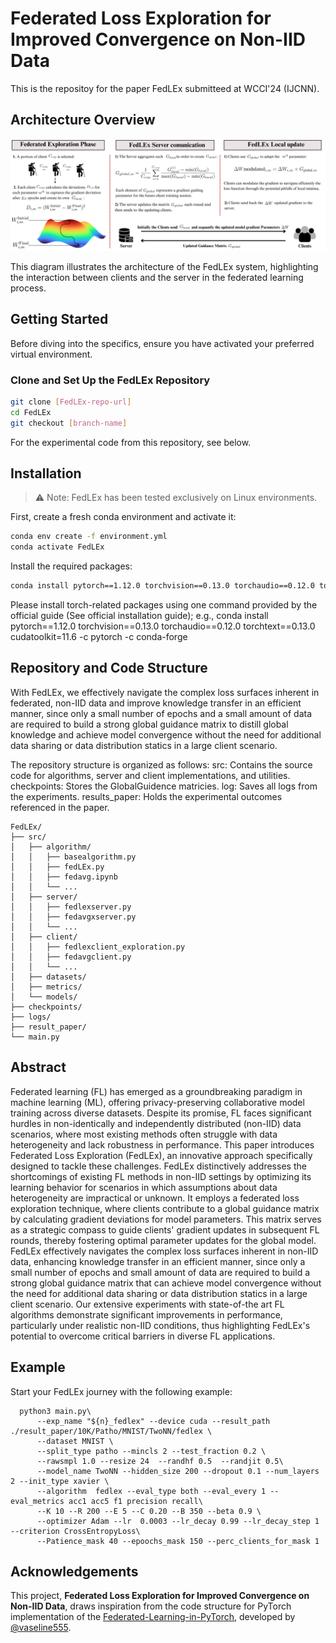 # Federated Loss Exploration for Improved Convergence on Non-IID Data
This is the repositoy for the paper FedLEx submitteed at WCCI'24 (IJCNN).

## Architecture Overview

![](pics/schema.png)

This diagram illustrates the architecture of the FedLEx system, highlighting the interaction between clients and the server in the federated learning process.

## Getting Started

Before diving into the specifics, ensure you have activated your preferred virtual environment.

### Clone and Set Up the FedLEx Repository

```bash
git clone [FedLEx-repo-url] 
cd FedLEx 
git checkout [branch-name]
```

For the experimental code from this repository, see below.

## Installation
> :warning: Note: FedLEx has been tested exclusively on Linux environments.

First, create a fresh conda environment and activate it:
```bash
conda env create -f environment.yml
conda activate FedLEx
```
Install the required packages:
```bash
conda install pytorch==1.12.0 torchvision==0.13.0 torchaudio==0.12.0 torchtext==0.13.0 cudatoolkit=11.6 -c pytorch -c conda-forge
```

Please install torch-related packages using one command provided by the official guide (See official installation guide); e.g., conda install pytorch==1.12.0 torchvision==0.13.0 torchaudio==0.12.0 torchtext==0.13.0 cudatoolkit=11.6 -c pytorch -c conda-forge

## Repository and Code Structure
With FedLEx, we effectively navigate the complex loss surfaces inherent in federated, non-IID data and improve knowledge transfer in an efficient manner, since only a small number of epochs and a small amount of data are required to build a strong global guidance matrix to distill global knowledge and achieve model convergence without the need for additional data sharing or data distribution statics in a large client scenario.

The repository structure is organized as follows:
src: Contains the source code for algorithms, server and client implementations, and utilities.
checkpoints: Stores the GlobalGuidence matricies.
log: Saves all logs from the experiments.
results_paper: Holds the experimental outcomes referenced in the paper.
```
FedLEx/
├── src/
│   ├── algorithm/
│   │   ├── basealgorithm.py
│   │   ├── fedLEx.py
│   │   ├── fedavg.ipynb
│   │   └── ...
│   ├── server/
│   │   ├── fedlexserver.py
│   │   ├── fedavgxserver.py
│   │   └── ...
│   ├── client/
│   │   ├── fedlexclient_exploration.py
│   │   ├── fedavgclient.py
│   │   └── ...
│   ├── datasets/
│   ├── metrics/
│   └── models/
├── checkpoints/
├── logs/
├── result_paper/
└── main.py
```

## Abstract
Federated learning (FL) has emerged as a groundbreaking paradigm in machine learning (ML), offering privacy-preserving collaborative model training across diverse datasets. Despite its promise, FL faces significant hurdles in non-identically and independently distributed (non-IID) data scenarios, where most existing methods often struggle with data heterogeneity and lack robustness in performance. This paper introduces Federated Loss Exploration (FedLEx), an innovative approach specifically designed to tackle these challenges. FedLEx distinctively addresses the shortcomings of existing FL methods in non-IID settings by optimizing its learning behavior for scenarios in which assumptions about data heterogeneity are impractical or unknown. It employs a federated loss exploration technique, where clients contribute to a global guidance matrix by calculating gradient deviations for model parameters. This matrix serves as a strategic compass to guide clients' gradient updates in subsequent FL rounds, thereby fostering optimal parameter updates for the global model. FedLEx effectively navigates the complex loss surfaces inherent in non-IID data, enhancing knowledge transfer in an efficient manner, since only a small number of epochs and small amount of data are required to build a strong global guidance matrix that can achieve model convergence without the need for additional data sharing or data distribution statics in a large client scenario. Our extensive experiments with state-of-the art FL algorithms demonstrate significant improvements in performance, particularly under realistic non-IID conditions, thus highlighting FedLEx's potential to overcome critical barriers in diverse FL applications.

## Example
Start your FedLEx journey with the following example:
```
  python3 main.py\
      --exp_name "${n}_fedlex" --device cuda --result_path ./result_paper/10K/Patho/MNIST/TwoNN/fedlex \
      --dataset MNIST \
      --split_type patho --mincls 2 --test_fraction 0.2 \
      --rawsmpl 1.0 --resize 24  --randhf 0.5  --randjit 0.5\
      --model_name TwoNN --hidden_size 200 --dropout 0.1 --num_layers 2 --init_type xavier \
      --algorithm  fedlex --eval_type both --eval_every 1 --eval_metrics acc1 acc5 f1 precision recall\
      --K 10 --R 200 --E 5 --C 0.20 --B 350 --beta 0.9 \
      --optimizer Adam --lr  0.0003 --lr_decay 0.99 --lr_decay_step 1 --criterion CrossEntropyLoss\
      --Patience_mask 40 --epoochs_mask 150 --perc_clients_for_mask 1
```
## Acknowledgements

This project, **Federated Loss Exploration for Improved Convergence on Non-IID Data**, draws inspiration from the code structure for PyTorch implementation of the [Federated-Learning-in-PyTorch](https://github.com/vaseline555/Federated-Learning-in-PyTorch), developed by [@vaseline555](https://github.com/vaseline555).


